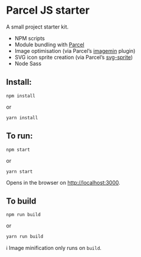 # Parcel JS starter

A small project starter kit.

- NPM scripts
- Module bundling with [Parcel](https://parceljs.org/)
- Image optimisation (via Parcel’s [imagemin](https://github.com/DeMoorJasper/parcel-plugin-imagemin) plugin)
- SVG icon sprite creation (via Parcel’s [svg-sprite](https://github.com/Epimodev/parcel-plugin-svg-sprite))
- Node Sass

## Install:

```
npm install
```

or

```
yarn install
```

## To run:

```
npm start
```

or

```
yarn start
```

Opens in the browser on [http://localhost:3000](http://localhost:3000).

## To build

```
npm run build
```

or

```
yarn run build
```

ℹ️ Image minification only runs on `build`.
